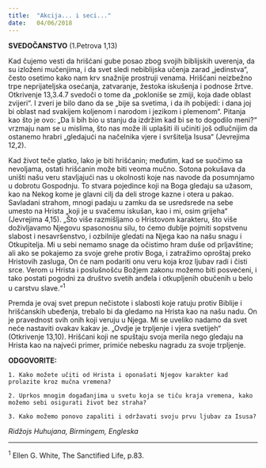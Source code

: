 ```yaml
---
title:  "Akcija... i seci..."
date:   04/06/2018
---
```


**SVEDOČANSTVO** (1.Petrova 1,13)

Kad čujemo vesti da hrišćani gube posao zbog svojih biblijskih uverenja, da su izloženi mučenjima, i da svet sledi nebiblijska učenja zarad „jedinstva“, često osetimo kako nam krv snažnije prostruji venama. Hrišćani neizbežno trpe neprijateljska osećanja, zatvaranje, žestoka iskušenja i podnose žrtve. Otkrivenje 13,3.4.7 svedoči o tome da „pokloniše se zmiji, koja dade oblast zvijeri“. I zveri je bilo dano da se „bije sa svetima, i da ih pobijedi: i dana joj bi oblast nad svakijem koljenom i narodom i jezikom i plemenom“. Pitanja kao što je ovo: „Da li bih bio u stanju da izdržim kad bi se to dogodilo meni?“ vrzmaju nam se u mislima, što nas može ili uplašiti ili učiniti još odlučnijim da ostanemo hrabri „gledajući na načelnika vjere i svršitelja Isusa“ (Jevrejima 12,2).

Kad život teče glatko, lako je biti hrišćanin; međutim, kad se suočimo sa nevoljama, ostati hrišćanin može biti veoma mučno. Sotona pokušava da uništi našu veru stavljajući nas u okolnosti koje nas navode da posumnjamo u dobrotu Gospodnju. To stvara pojedince koji na Boga gledaju sa užasom, kao na Nekog kome je glavni cilj da deli stroge kazne i otera u pakao. Savladani strahom, mnogi padaju u zamku da se usredsrede na sebe umesto na Hrista „koji je u svačemu iskušan, kao i mi, osim grijeha“ (Jevrejima 4,15).
„Što više razmišljamo o Hristovom karakteru, što više doživljavamo Njegovu spasonosnu silu, to ćemo dublje pojmiti sopstvenu slabost i nesavršenstvo, i ozbilnije gledati na Njega kao na našu snagu i Otkupitelja. Mi u sebi nemamo snage da očistimo hram duše od prljavštine; ali ako se pokajemo za svoje grehe protiv Boga, i zatražimo oproštaj preko Hristovih zasluga, On će nam podariti onu veru koja kroz ljubav radi i čisti srce. Verom u Hrista i poslušnošću Božjem zakonu možemo biti posvećeni, i tako postati pogodni za društvo svetih anđela i otkupljenih obučenih u belo u carstvu slave.“<sup>1</sup>

Premda je ovaj svet prepun nečistote i slabosti koje ratuju protiv Biblije i hrišćanskih ubeđenja, trebalo bi da gledamo na Hrista kao na našu nadu. On je pravednost svih onih koji veruju u Njega. Mi se uveliko nadamo da svet neće nastaviti ovakav kakav je. „Ovdje je trpljenje i vjera svetijeh“ (Otkrivenje 13,10). Hrišćani koji ne spuštaju svoja merila nego gledaju na Hrista kao na najveći primer, primiće nebesku nagradu za svoje trpljenje.

**ODGOVORITE:**

`1. Kako možete učiti od Hrista i oponašati Njegov karakter kad prolazite kroz mučna vremena?`

`2. Uprkos mnogim događanjima u svetu koja se tiču kraja vremena, kako možemo sebi osigurati život bez straha?`

`3. Kako možemo ponovo zapaliti i održavati svoju prvu ljubav za Isusa?`

*Ridžojs Huhujana, Birmingem, Engleska*
_________________

<sup>1</sup> Ellen G. White, The Sanctified Life, p.83.
